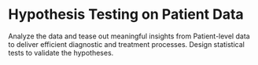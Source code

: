 # Hypothesis Testing on Patient Data

Analyze the data and tease out meaningful insights from Patient-level data to deliver efficient diagnostic and treatment processes. Design statistical tests to validate the hypotheses.